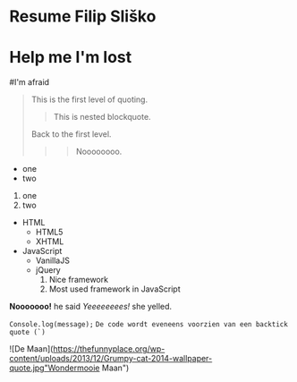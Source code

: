 Resume Filip Sliško 
===================
Help me I'm lost
==============

#I'm afraid

> This is the first level of quoting.
>
>> This is nested blockquote.
>
> Back to the first level.
>
>>>Noooooooo.

<ul>
<li>one</li>
<li>two</li>
</ul>
<ol>
<li>one</li>
<li>two</li>
</ol>

* HTML
	* HTML5
	* XHTML
* JavaScript
	* VanillaJS
	* jQuery
		1. Nice framework
		2. Most used framework in JavaScript

**Nooooooo!** he said
*Yeeeeeeees!* she yelled.


 `Console.log(message);`
``De code wordt eveneens voorzien van een backtick quote (`)``

![De Maan](https://thefunnyplace.org/wp-content/uploads/2013/12/Grumpy-cat-2014-wallpaper-quote.jpg"Wondermooie Maan")
